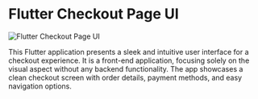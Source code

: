 # Flutter Checkout Page UI

![Flutter Checkout Page UI](https://github.com/Aabis-Ahmed-Hassan/checkout_page_ui/assets/149153919/4503c2f8-4197-4123-ada0-48bd2b5fe840)

This Flutter application presents a sleek and intuitive user interface for a checkout experience. It is a front-end application, focusing solely on the visual aspect without any backend functionality. The app showcases a clean checkout screen with order details, payment methods, and easy navigation options.
